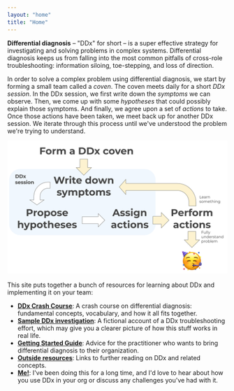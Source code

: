 ```yaml
---
layout: "home"
title: "Home"
---
```


**Differential diagnosis** – "DDx" for short – is a super effective strategy for investigating and
solving problems in complex systems. Differential diagnosis keeps us from falling into the most
common pitfalls of cross-role troubleshooting: information siloing, toe-stepping, and loss of
direction.

In order to solve a complex problem using differential diagnosis, we start by forming a small team
called a *coven*. The coven meets daily for a short *DDx session*. In the DDx session, we first
write down the *symptoms* we can observe. Then, we come up with some *hypotheses* that could
possibly explain those symptoms. And finally, we agree upon a set of *actions* to take. Once those
actions have been taken, we meet back up for another DDx session. We iterate through this process
until we've understood the problem we're trying to understand.

![Overview of the DDx process](assets/ddx_overview.png)

This site puts together a bunch of resources for learning about DDx and implementing it on your
team:

* **[DDx Crash Course](/crash-course/intro)**: A crash course on differential diagnosis: fundamental
    concepts, vocabulary, and how it all fits together.
* **[Sample DDx investigation](/sample-runthrough)**: A fictional account of a DDx troubleshooting
    effort, which may give you a clearer picture of how this stuff works in real life.
* **[Getting Started Guide](/getting-started)**: Advice for the practitioner who wants to bring
    differential diagnosis to their organization.
* **[Outside resources](/outside-resources)**: Links to further reading on DDx and related concepts.
* **[Me!](/about)**: I've been doing this for a long time, and I'd love to hear about how
    you use DDx in your org or discuss any challenges you've had with it.
